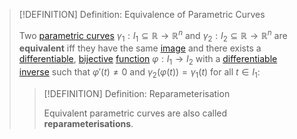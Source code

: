 >[!DEFINITION] Definition: Equivalence of Parametric Curves
>
>Two [parametric curves](Parametric%20Curve.md) $\gamma_1: I_1 \subseteq \mathbb{R} \to \mathbb{R}^n$ and $\gamma_2: I_2 \subseteq \mathbb{R} \to \mathbb{R}^n$ are **equivalent** iff they have the same [image](../../../Functions/Image%20of%20a%20Function.md) and there exists a [differentiable](../../Univariate%20Real%20Analysis/Differentiation/Differentiability%20of%20Real%20Functions.md), [bijective](../../../Functions/Types%20of%20Functions/Bijection.md) [function](../../Univariate%20Real%20Analysis/Real%20Functions/Real%20Function.md) $\varphi: I_1 \to I_2$ with a [differentiable](../../Univariate%20Real%20Analysis/Differentiation/Differentiability%20of%20Real%20Functions.md) [inverse](../../../Functions/Types%20of%20Functions/Inverse%20Function.md) such that $\varphi'(t) \ne 0$ and $\gamma_2(\varphi(t)) = \gamma_1(t)$ for all $t \in I_1$:
>
>>[!DEFINITION] Definition: Reparameterisation
>>
>>Equivalent parametric curves are also called **reparameterisations**.
>>
>

